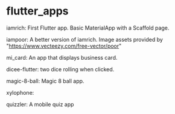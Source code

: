 # flutter_apps
iamrich: First Flutter app. Basic MaterialApp with a Scaffold page.

iampoor: A better version of iamrich. Image assets provided by "https://www.vecteezy.com/free-vector/poor"

mi_card: An app that displays business card.

dicee-flutter: two dice rolling when clicked. 

magic-8-ball: Magic 8 ball app.

xylophone: 

quizzler: A mobile quiz app
